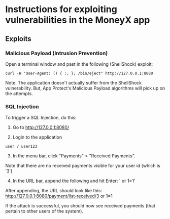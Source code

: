 # Instructions for exploiting vulnerabilities in the MoneyX app

## Exploits

### Malicious Payload (Intrusion Prevention)
Open a terminal window and past in the following (ShellShock) exploit:
```
curl -H "User-Agent: () { :; }; /bin/eject" http://127.0.0.1:8080
```
Note: The application doesn't actually suffer from the ShellShock vulnerability.  But, App Protect's Malicious Payload algorithms will pick up on the attempts.

### SQL Injection

To trigger a SQL Injection, do this:

1. Go to http://127.0.0.1:8080/

2. Login to the application
```
user / user123
```
3. In the menu bar, click "Payments" > "Received Payments".

Note that there are no received payments visible for your user id (which is '3')

4. In the URL bar, append the following and hit Enter: ' or 1=1'

After appending, the URL should look like this:  http://127.0.0.1:8080/payment/list-received/3 or 1=1

If the attack is successful, you should now see received payments (that pertain to other users of the system).

